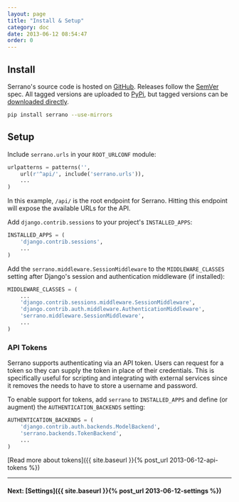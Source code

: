 ```yaml
---
layout: page
title: "Install & Setup"
category: doc
date: 2013-06-12 08:54:47
order: 0
---
```


## Install

Serrano's source code is hosted on [GitHub](https://github.com/cbmi/serrano). Releases follow the [SemVer](http://semver.org/) spec. All tagged versions are uploaded to [PyPi](https://pypi.python.org/pypi), but tagged versions can be [downloaded directly](https://github.com/cbmi/serrano/tags).

```bash
pip install serrano --use-mirrors
```

## Setup

Include `serrano.urls` in your `ROOT_URLCONF` module:

```python
urlpatterns = patterns('',
    url(r'^api/', include('serrano.urls')),
    ...
)
```
In this example, `/api/` is the root endpoint for Serrano. Hitting this endpoint will expose the available URLs for the API.

Add `django.contrib.sessions` to your project's `INSTALLED_APPS`:

```python
INSTALLED_APPS = (
    'django.contrib.sessions',
    ...
)

```

Add the `serrano.middleware.SessionMiddleware` to the `MIDDLEWARE_CLASSES`
setting after Django's session and authentication middleware (if installed):

```python
MIDDLEWARE_CLASSES = (
    ...
    'django.contrib.sessions.middleware.SessionMiddleware',
    'django.contrib.auth.middleware.AuthenticationMiddleware',
    'serrano.middleware.SessionMiddleware',
    ...
)
```

### API Tokens

Serrano supports authenticating via an API token. Users can request for a token so they can supply the token in place of their credentials. This is specifically useful for scripting and integrating with external services since it removes the needs to have to store a username and password.

To enable support for tokens, add `serrano` to `INSTALLED_APPS` and define (or augment) the `AUTHENTICATION_BACKENDS` setting:

```python
AUTHENTICATION_BACKENDS = (
    'django.contrib.auth.backends.ModelBackend',
    'serrano.backends.TokenBackend',
    ...
)
```

[Read more about tokens]({{ site.baseurl }}{% post_url 2013-06-12-api-tokens %})

---

#### Next: [Settings]({{ site.baseurl }}{% post_url 2013-06-12-settings %})
